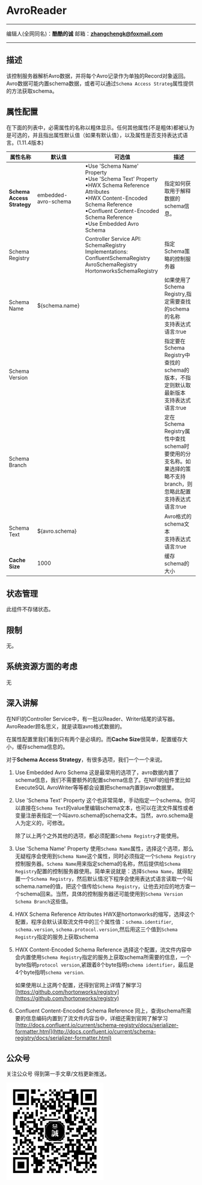 # AvroReader
***
编辑人(全网同名)：__**酷酷的诚**__  邮箱：**zhangchengk@foxmail.com** 
***

## 描述

 该控制服务器解析Avro数据，并将每个Avro记录作为单独的Record对象返回。 Avro数据可能内置schema数据，或者可以通过`Schema Access Strateg`属性提供的方法获取schema。

## 属性配置

在下面的列表中，必需属性的名称以粗体显示。任何其他属性(不是粗体)都被认为是可选的，并且指出属性默认值（如果有默认值），以及属性是否支持表达式语言。(1.11.4版本)

|属性名称|默认值|可选值|描述|
|----|----|----|----|
|**Schema Access Strategy**|embedded-avro-schema|▪Use 'Schema Name' Property<br/>▪Use 'Schema Text' Property<br/>▪HWX Schema Reference Attributes<br/>▪HWX Content-Encoded Schema Reference<br/>▪Confluent Content-Encoded Schema Reference<br/>▪Use Embedded Avro Schema|指定如何获取用于解释数据的schema信息。|
|Schema Registry||Controller Service API:<br/>SchemaRegistry<br/>Implementations: <br/>ConfluentSchemaRegistry<br/>AvroSchemaRegistry<br/>HortonworksSchemaRegistry|指定Schema策略的控制服务器|
|Schema Name|${schema.name}||如果使用了Schema Registry,指定需要查找的schema的名称<br/>支持表达式语言:true|
|Schema Version|||指定要在Schema Registry中查找的schema的版本，不指定则默认取最新版本<br/>支持表达式语言:true|
|Schema Branch|||定在Schema Registry属性中查找schema时要使用的分支名称。如果选择的策略不支持branch，则忽略此配置<br/>支持表达式语言:true|
|Schema Text|${avro.schema}||Avro格式的schema文本<br/>支持表达式语言:true|
|**Cache Size**|1000||缓存schema的大小|


## 状态管理

此组件不存储状态。

## 限制

无。

## 系统资源方面的考虑

无

## 深入讲解

在NIFI的Controller Service中，有一批以Reader、Writer结尾的读写器。AvroReader顾名思义，就是读取avro格式数据的。

在属性配置里我们看到只有两个是必填的。而**Cache Size**很简单，配置缓存大小，缓存schema信息的。

对于**Schema Access Strategy**，有很多选项，我们一个一个来说。

1. Use Embedded Avro Schema
   这是最常用的选项了，avro数据内置了schema信息，我们不需要额外的配置schema信息了。在NIFI的组件里比如ExecuteSQL AvroWriter等等都会设置把schema内置到avro数据里。
2. Use 'Schema Text' Property
   这个也非常简单，手动指定一个schema。你可以直接在`Schema Text`的value里编辑schema文本，也可以在流文件属性或者变量注册表指定一个叫avro.schema的schema文本。当然，avro.schema是人为定义的，可修改。

   除了以上两个之外其他的选项，都必须配置`Schema Registry`才能使用。

3. Use 'Schema Name' Property
   使用`Schema Name`属性，选择这个选项，那么无疑程序会使用到`Schema Name`这个属性，同时必须指定一个`Schema Registry`控制服务器。`Schema Name`用来指定schema的名称，然后提供给`Schema Registry`配置的控制服务器使用。简单来说就是：选择`Schema Name`，就得配置一个`Schema Registry`，然后默认情况下程序会使用表达式语言读取一个叫schema.name的值，把这个值传给`Schema Registry`，让他去对应的地方查一个schema回来。当然，具体的控制服务器还可能使用到`Schema Version` `Schema Branch`这些值。

4. HWX Schema Reference Attributes
   HWX是hortonworks的缩写，选择这个配置，程序会默认读取流文件中的三个属性值：`schema.identifier`, `schema.version`, `schema.protocol.version`,然后用这三个值到`Schema Registry`指定的服务上获取schema

5. HWX Content-Encoded Schema Reference
   选择这个配置，流文件内容中会内置使用`Schema Registry`指定的服务上获取schema所需要的信息，一个byte指明`protocol version`,紧跟着8个byte指明`schema identifier`，最后是4个byte指明`schema version`.

   如果使用以上这两个配置，还得到官网上详情了解学习[https://github.com/hortonworks/registry](https://github.com/hortonworks/registry)

6. Confluent Content-Encoded Schema Reference
   同上，查询schema所需要的信息编码内置到了流文件内容当中，详细还需到官网了解学习[http://docs.confluent.io/current/schema-registry/docs/serializer-formatter.html](http://docs.confluent.io/current/schema-registry/docs/serializer-formatter.html)
   
   

## 公众号

关注公众号 得到第一手文章/文档更新推送。

![](../image/wechat.jpg)